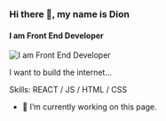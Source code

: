 ### Hi there 👋, my name is Dion
#### I am Front End Developer
![I am Front End Developer](https://swas.io/static/hello-world-banner-d0a141d7bfcd1933c1d175b273805281-535e3.webp)

I want to build the internet...

Skills: REACT / JS / HTML / CSS

- 🔭 I’m currently working on this page. 




